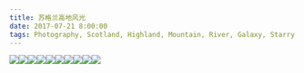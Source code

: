 ```yaml
---
title: 苏格兰高地风光
date: 2017-07-21 8:00:00
tags: Photography, Scotland, Highland, Mountain, River, Galaxy, Starry Sky, Night Sky, Landscape
---
```

<div class="justified-gallery"><img src="/images/1.jpg"/><img src="/images/2.jpg"/><img src="/images/3.jpg"/><img src="/images/4.jpg"/><img src="/images/5.jpg"/><img src="/images/6.jpg"/><img src="/images/7.jpg"/><img src="/images/8.jpg"/><img src="/images/9.jpg"/><img src="/images/10.jpg"/></div>